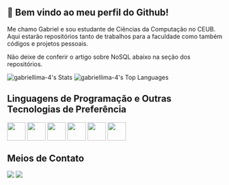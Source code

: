 ## 👋 Bem vindo ao meu perfil do Github!

Me chamo Gabriel e sou estudante de Ciências da Computação no CEUB.
<br>
Aqui estarão repositórios tanto de trabalhos para a faculdade como também códigos e projetos pessoais.
<br>

Não deixe de conferir o artigo sobre NoSQL abaixo na seção dos repositórios.

![gabriellima-4's Stats](https://github-readme-stats.vercel.app/api?username=gabriellima-4&theme=nord&show_icons=true&hide_border=true&count_private=true)
![gabriellima-4's Top Languages](https://github-readme-stats.vercel.app/api/top-langs/?username=gabriellima-4&theme=nord&show_icons=true&hide_border=true&layout=compact)

## Linguagens de Programação e Outras Tecnologias de Preferência
<div>
  <img align="center" width=43 height=43 src="https://cdn.jsdelivr.net/gh/devicons/devicon@latest/icons/python/python-original.svg" />
  <img align="center" width=43 height=43 src="https://cdn.jsdelivr.net/gh/devicons/devicon@latest/icons/go/go-original-wordmark.svg" />
  <img align="center" width=43 height=43 src="https://cdn.jsdelivr.net/gh/devicons/devicon@latest/icons/react/react-original.svg" />
  <img align="center" width=43 height=43 src="https://cdn.jsdelivr.net/gh/devicons/devicon@latest/icons/git/git-original.svg" />
  <img align="center" width=43 height=43 src="https://img.icons8.com/?size=100&id=3sGOUDo9nJ4k&format=png&color=000000" />
  <img align="center" width=43 height=43 src="https://cdn.jsdelivr.net/gh/devicons/devicon@latest/icons/figma/figma-original.svg" />

</div>

## Meios de Contato
<div>
  <a href="https://instagram.com/lima_0g" target="_blank"><img src="https://img.shields.io/badge/-Instagram-%23E4405F?style=for-the-badge&logo=instagram&logoColor=white" target="_blank"></a>
  <a href="https://www.linkedin.com/in/gabriel-de-medeiros-lima" target="_blank"> <img src="https://img.shields.io/badge/LinkedIn-0077B5?style=for-the-badge&logo=linkedin&logoColor=white"></a>
</div>
